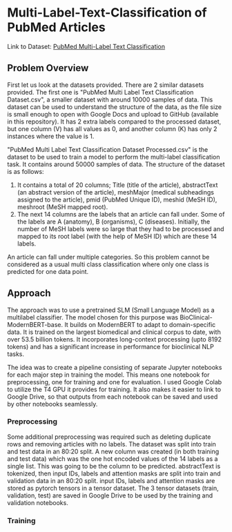 # Multi-Label-Text-Classification of PubMed Articles

Link to Dataset: [PubMed Multi-Label Text Classification](https://www.kaggle.com/datasets/owaiskhan9654/pubmed-multilabel-text-classification)

## Problem Overview
First let us look at the datasets provided. There are 2 similar datasets provided. The first one is "PubMed Multi Label Text Classification Dataset.csv", a smaller dataset with around 10000 samples of data. This dataset can be used to understand the structure of the data, as the file size is small enough to open with Google Docs and upload to GitHub (available in this repository). It has 2 extra labels compared to the processed dataset, but one column (V) has all values as 0, and another column (K) has only 2 instances where the value is 1.

"PubMed Multi Label Text Classification Dataset Processed.csv" is the dataset to be used to train a model to perform the multi-label classification task. It contains around 50000 samples of data. The structure of the dataset is as follows:
1. It contains a total of 20 columns; Title (title of the article), abstractText (an abstract version of the article), meshMajor (medical subheadings assigned to the article), pmid (PubMed Unique ID), meshid (MeSH ID), meshroot (MeSH mapped root).
2. The next 14 columns are the labels that an article can fall under. Some of the labels are A (anatomy), B (organisms), C (diseases). Initially, the number of MeSH labels were so large that they had to be processed and mapped to its root label (with the help of MeSH ID) which are these 14 labels.

An article can fall under multiple categories. So this problem cannot be considered as a usual multi class classification where only one class is predicted for one data point.

## Approach
The approach was to use a pretrained SLM (Small Language Model) as a multilabel classifier. The model chosen for this purpose was BioClinical-ModernBERT-base. It builds on ModernBERT to adapt to domain-specific data. It is trained on the largest biomedical and clinical corpus to date, with over 53.5 billion tokens. It incorporates long-context processing (upto 8192 tokens) and has a significant increase in performance for bioclinical NLP tasks.

The idea was to create a pipeline consisting of separate Jupyter notebooks for each major step in training the model. This means one notebook for preprocessing, one for training and one for evaluation.
I used Google Colab to utilize the T4 GPU it provides for training. It also makes it easier to link to Google Drive, so that outputs from each notebook can be saved and used by other notebooks seamlessly.

### Preprocessing
Some additional preprocessing was required such as deleting duplicate rows and removing articles with no labels. The dataset was split into train and test data in an 80:20 split. A new column was created (in both training and test data) which was the one hot encoded values of the 14 labels as a single list. This was going to be the column to be predicted. abstractText is tokenized, then input IDs, labels and attention masks are split into train and validation data in an 80:20 split. input IDs, labels and attention masks are stored as pytorch tensors in a tensor dataset. The 3 tensor datasets (train, validation, test) are saved in Google Drive to be used by the training and validation notebooks.

### Training



